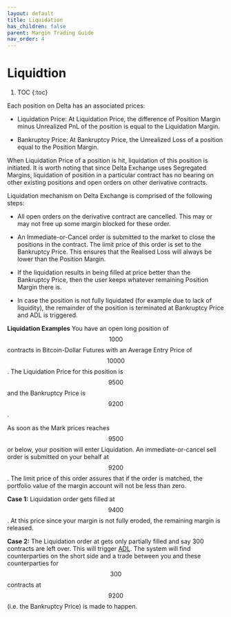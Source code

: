 ```yaml
---
layout: default
title: Liquidation
has_children: false
parent: Margin Trading Guide
nav_order: 4
---
```


# Liquidtion

1. TOC
{:toc}

Each position on Delta has an associated prices:

-   Liquidation Price: At Liquidation Price, the difference of Position Margin minus Unrealized PnL of the position is equal to the Liquidation Margin.
    
-   Bankruptcy Price: At Bankruptcy Price, the Unrealized Loss of a position equal to the Position Margin.
    
When Liquidation Price of a position is hit, liquidation of this position is initiated. It is worth noting that since Delta Exchange uses Segregated Margins, liquidation of position in a particular contract has no bearing on other existing positions and open orders on other derivative contracts.

Liquidation mechanism on Delta Exchange is comprised of the following steps:

-   All open orders on the derivative contract are cancelled. This may or may not free up some margin blocked for these order.
    
-   An Immediate-or-Cancel order is submitted to the market to close the positions in the contract. The limit price of this order is set to the Bankruptcy Price. This ensures that the Realised Loss will always be lower than the Position Margin.
    
-   If the liquidation results in being filled at price better than the Bankruptcy Price, then the user keeps whatever remaining Position Margin there is.
    
-   In case the position is not fully liquidated (for example due to lack of liquidity), the remainder of the position is terminated at Bankruptcy Price and ADL is triggered.
    

**Liquidation Examples**
You have an open long position of $$1000$$ contracts in Bitcoin-Dollar Futures with an Average Entry Price of $$10000$$. The Liquidation Price for this position is $$9500$$ and the Bankruptcy Price is $$9200$$.

As soon as the Mark prices reaches $$9500$$ or below, your position will enter Liquidation. An immediate-or-cancel sell order is submitted on your behalf at $$9200$$. The limit price of this order assures that if the order is matched, the portfolio value of the margin account will not be less than zero.

**Case 1:** Liquidation order gets filled at $$9400$$. At this price since your margin is not fully eroded, the remaining margin is released.

**Case 2:** The Liquidation order at gets only partially filled and say 300 contracts are left over. This will trigger [ADL](#auto-deleveraging). The system will find counterparties on the short side and a trade between you and these counterparties for $$300$$ contracts at $$9200$$  (i.e. the Bankruptcy Price) is made to happen.